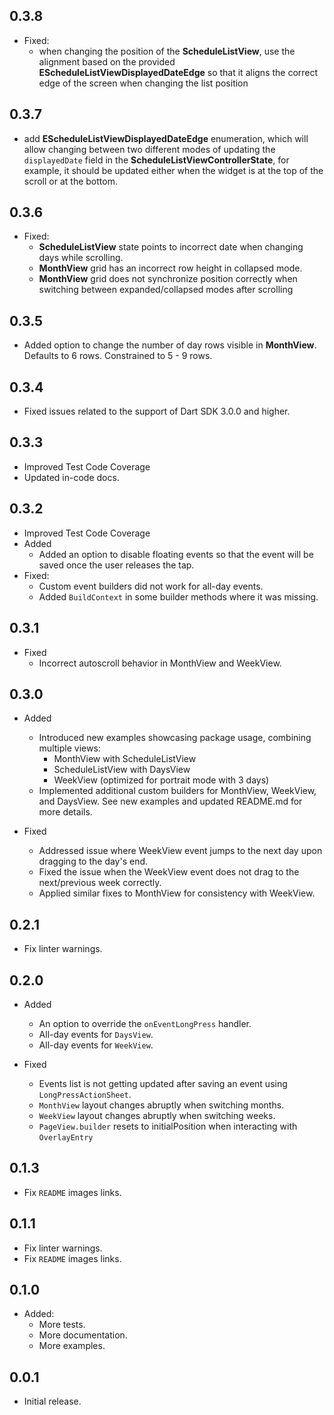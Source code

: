 ## 0.3.8
- Fixed:
  - when changing the position of the **ScheduleListView**, use the alignment based on the provided **EScheduleListViewDisplayedDateEdge** so that it aligns the correct edge of the screen when changing the list position
## 0.3.7
- add **EScheduleListViewDisplayedDateEdge** enumeration, which will allow changing between two different modes of updating the `displayedDate` field in the **ScheduleListViewControllerState**, for example, it should be updated either when the widget is at the top of the scroll or at the bottom.

## 0.3.6

- Fixed:
  - **ScheduleListView** state points to incorrect date when changing days while scrolling.
  - **MonthView** grid has an incorrect row height in collapsed mode.
  - **MonthView** grid does not synchronize position correctly when switching between expanded/collapsed modes after scrolling
## 0.3.5

- Added option to change the number of day rows visible in **MonthView**. Defaults to 6 rows.
  Constrained to 5 - 9 rows.

## 0.3.4

- Fixed issues related to the support of Dart SDK 3.0.0 and higher.

## 0.3.3

- Improved Test Code Coverage
- Updated in-code docs.

## 0.3.2

- Improved Test Code Coverage
- Added
    * Added an option to disable floating events so that the event will be saved once the user
      releases the tap.
- Fixed:
    * Custom event builders did not work for all-day events.
    * Added `BuildContext` in some builder methods where it was missing.

## 0.3.1

- Fixed
    * Incorrect autoscroll behavior in MonthView and WeekView.

## 0.3.0

- Added

    * Introduced new examples showcasing package usage, combining multiple views:
        * MonthView with ScheduleListView
        * ScheduleListView with DaysView
        * WeekView (optimized for portrait mode with 3 days)
    * Implemented additional custom builders for MonthView, WeekView, and DaysView. See new examples
      and updated README.md for more details.

- Fixed

    * Addressed issue where WeekView event jumps to the next day upon dragging to the day's end.
    * Fixed the issue when the WeekView event does not drag to the next/previous week correctly.
    * Applied similar fixes to MonthView for consistency with WeekView.

## 0.2.1

* Fix linter warnings.

## 0.2.0

- Added
    * An option to override the `onEventLongPress` handler.
    * All-day events for `DaysView`.
    * All-day events for `WeekView`.

- Fixed
    * Events list is not getting updated after saving an event using `LongPressActionSheet`.
    * `MonthView` layout changes abruptly when switching months.
    * `WeekView` layout changes abruptly when switching weeks.
    * `PageView.builder` resets to initialPosition when interacting with `OverlayEntry`

## 0.1.3

* Fix `README` images links.

## 0.1.1

* Fix linter warnings.
* Fix `README` images links.

## 0.1.0

- Added:
    * More tests.
    * More documentation.
    * More examples.

## 0.0.1

* Initial release.

